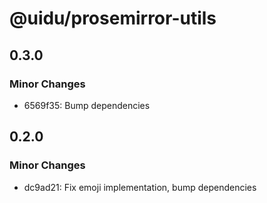 # @uidu/prosemirror-utils

## 0.3.0

### Minor Changes

- 6569f35: Bump dependencies

## 0.2.0

### Minor Changes

- dc9ad21: Fix emoji implementation, bump dependencies
